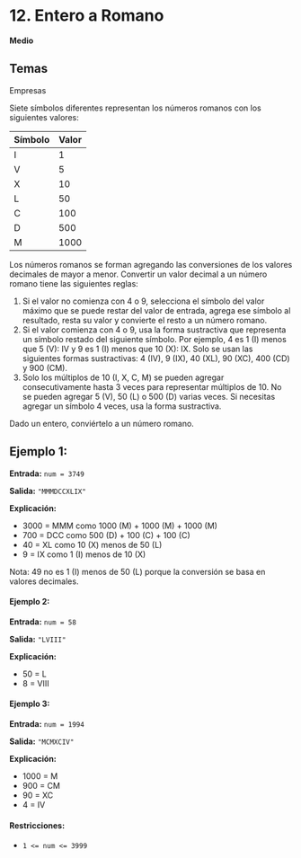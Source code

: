 # 12. Entero a Romano

**Medio**

## Temas
Empresas

Siete símbolos diferentes representan los números romanos con los siguientes valores:

| Símbolo | Valor |
|---------|-------|
| I       | 1     |
| V       | 5     |
| X       | 10    |
| L       | 50    |
| C       | 100   |
| D       | 500   |
| M       | 1000  |

Los números romanos se forman agregando las conversiones de los valores decimales de mayor a menor. Convertir un valor decimal a un número romano tiene las siguientes reglas:

1. Si el valor no comienza con 4 o 9, selecciona el símbolo del valor máximo que se puede restar del valor de entrada, agrega ese símbolo al resultado, resta su valor y convierte el resto a un número romano.
2. Si el valor comienza con 4 o 9, usa la forma sustractiva que representa un símbolo restado del siguiente símbolo. Por ejemplo, 4 es 1 (I) menos que 5 (V): IV y 9 es 1 (I) menos que 10 (X): IX. Solo se usan las siguientes formas sustractivas: 4 (IV), 9 (IX), 40 (XL), 90 (XC), 400 (CD) y 900 (CM).
3. Solo los múltiplos de 10 (I, X, C, M) se pueden agregar consecutivamente hasta 3 veces para representar múltiplos de 10. No se pueden agregar 5 (V), 50 (L) o 500 (D) varias veces. Si necesitas agregar un símbolo 4 veces, usa la forma sustractiva.

Dado un entero, conviértelo a un número romano.

## Ejemplo 1:

**Entrada:** `num = 3749`

**Salida:** `"MMMDCCXLIX"`

**Explicación:**

- 3000 = MMM como 1000 (M) + 1000 (M) + 1000 (M)
- 700 = DCC como 500 (D) + 100 (C) + 100 (C)
- 40 = XL como 10 (X) menos de 50 (L)
- 9 = IX como 1 (I) menos de 10 (X)

Nota: 49 no es 1 (I) menos de 50 (L) porque la conversión se basa en valores decimales.

#### Ejemplo 2:

**Entrada:** `num = 58`

**Salida:** `"LVIII"`

**Explicación:**

- 50 = L
- 8 = VIII

#### Ejemplo 3:

**Entrada:** `num = 1994`

**Salida:** `"MCMXCIV"`

**Explicación:**

- 1000 = M
- 900 = CM
- 90 = XC
- 4 = IV

#### Restricciones:

- `1 <= num <= 3999`
